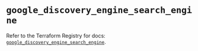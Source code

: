 # `google_discovery_engine_search_engine`

Refer to the Terraform Registry for docs: [`google_discovery_engine_search_engine`](https://registry.terraform.io/providers/hashicorp/google-beta/6.5.0/docs/resources/google_discovery_engine_search_engine).
